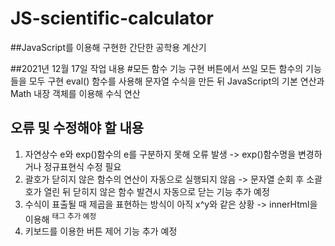 # JS-scientific-calculator
##JavaScript를 이용해 구현한 간단한 공학용 계산기

##2021년 12월 17일 작업 내용
#모든 함수 기능 구현
버튼에서 쓰일 모든 함수의 기능들을 모두 구현
eval() 함수를 사용해 문자열 수식을 만든 뒤 JavaScript의 기본 연산과 Math 내장 객체를 이용해 수식 연산

## 오류 및 수정해야 할 내용
1. 자연상수 e와 exp()함수의 e를 구분하지 못해 오류 발생 -> exp()함수명을 변경하거나 정규표현식 수정 필요
2. 괄호가 닫히지 않은 함수의 연산이 자동으로 실행되지 않음 -> 문자열 순회 후 소괄호가 열린 뒤 닫히지 않은 함수 발견시 자동으로 닫는 기능 추가 예정
3. 수식이 표출될 때 제곱을 표현하는 방식이 아직 x^y와 같은 상황 -> innerHtml을 이용해 <sup>태그 추가 예정
4. 키보드를 이용한 버튼 제어 기능 추가 예정
